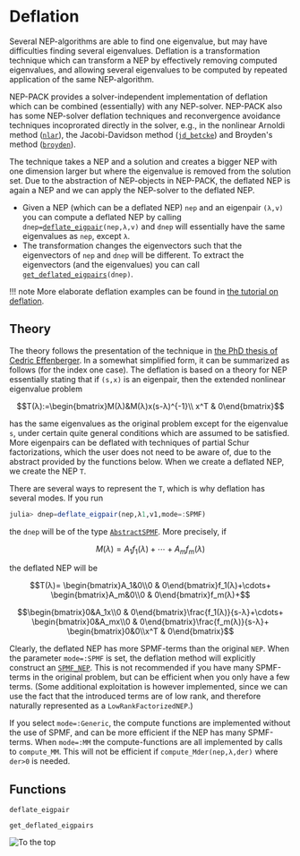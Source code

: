 # Deflation

Several NEP-algorithms are able to find one eigenvalue,
but may have difficulties finding several eigenvalues.
Deflation is a transformation technique which can
transform a NEP by effectively removing computed eigenvalues,
and allowing several eigenvalues to be computed by repeated
application of the same NEP-algorithm.

NEP-PACK provides a solver-independent implementation of deflation
which can be combined (essentially) with any NEP-solver.
 NEP-PACK also has some NEP-solver deflation techniques and reconvergence avoidance techniques  incoprorated directly in the solver, e.g., in the nonlinear Arnoldi method ([`nlar`](@ref)),
the Jacobi-Davidson method ([`jd_betcke`](@ref))
and Broyden's method ([`broyden`](@ref)).

The technique takes a NEP and a solution and creates a bigger NEP
with one dimension larger but where the eigenvalue is removed from the solution set. Due to the abstraction of NEP-objects
in NEP-PACK, the deflated NEP is again a NEP and we can apply the
NEP-solver to the deflated NEP.

* Given a NEP (which can be a deflated NEP) `nep` and an eigenpair `(λ,v)` you can compute a deflated NEP by calling `dnep=`[`deflate_eigpair`](@ref)`(nep,λ,v)` and `dnep` will essentially have the same eigenvalues as `nep`, except `λ`.
* The transformation changes the eigenvectors such that the eigenvectors of `nep` and `dnep` will be different. To extract the eigenvectors (and the eigenvalues) you can call [`get_deflated_eigpairs`](@ref)`(dnep)`.

!!! note
    More elaborate deflation examples can be found in [the tutorial on deflation](deflate_tutorial.md).








## Theory

The theory follows the presentation of the technique
in [the PhD thesis of Cedric Effenberger](http://sma.epfl.ch/~anchpcommon/students/effenberger.pdf). In a somewhat simplified form, it can be summarized as
follows (for the index one case).
The deflation is based on a theory for NEP essentially stating that
if ``(s,x)`` is an eigenpair, then the extended nonlinear eigenvalue problem
```math
T(λ):=\begin{bmatrix}M(λ)&M(λ)x(s-λ)^{-1}\\ x^T & 0\end{bmatrix}
```
has the same eigenvalues as the original problem except for the eigenvalue ``s``, under certain quite general
conditions which are assumed to be satisfied. More
eigenpairs can be deflated with techniques of partial Schur
factorizations, which the user does not need to be aware of, due to
the abstract provided by the functions below. When we create
a deflated NEP, we create the NEP ``T``.

There are several ways to represent the ``T``, which is why deflation has several
modes. If you run
```julia
julia> dnep=deflate_eigpair(nep,λ1,v1,mode=:SPMF)
```
the `dnep` will be of the type [`AbstractSPMF`](@ref). More precisely, if
```math
M(λ)=A_1f_1(λ)+\cdots+A_mf_m(λ)
```
the deflated NEP will be
```math
T(λ)=
\begin{bmatrix}A_1&0\\0 & 0\end{bmatrix}f_1(λ)+\cdots+
\begin{bmatrix}A_m&0\\0 & 0\end{bmatrix}f_m(λ)+
```
```math
\begin{bmatrix}0&A_1x\\0 & 0\end{bmatrix}\frac{f_1(λ)}{s-λ}+\cdots+
\begin{bmatrix}0&A_mx\\0 & 0\end{bmatrix}\frac{f_m(λ)}{s-λ}+
\begin{bmatrix}0&0\\x^T & 0\end{bmatrix}
```
Clearly, the deflated NEP has more SPMF-terms than the original `NEP`.
When the parameter `mode=:SPMF` is set, the deflation method will explicitly construct an [`SPMF_NEP`](@ref).
This is not recommended if you have many SPMF-terms in the original problem, but can be efficient when you
only have a few terms.
(Some additional exploitation is however implemented, since we can use
the fact that the introduced terms are of low rank, and
therefore naturally represented as a `LowRankFactorizedNEP`.)

If you select `mode=:Generic`, the compute functions are implemented
without the use of SPMF, and can be more efficient
if the NEP has many SPMF-terms.
When `mode=:MM` the compute-functions are all implemented
by calls to `compute_MM`. This will not be efficient if
`compute_Mder(nep,λ,der)` where  `der>0` is needed.

## Functions

```@docs
deflate_eigpair
```

```@docs
get_deflated_eigpairs
```



![To the top](http://jarlebring.se/onepixel.png?NEPPACKDOC_DEFLATIONM)
